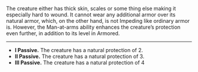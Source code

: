 The creature either has thick skin, scales or some thing else making it especially hard to wound. It cannot wear any additional armor over its natural armor, which, on the other hand, is not Impeding like ordinary armor is. However, the Man-at-arms ability enhances the creature’s protection even further, in addition to its level in Armored.

---
- **I Passive.** The creature has a natural protection of 2. 
- **II Passive.** The creature has a natural protection of 3. 
- **III Passive.** The creature has a natural protection of 4
